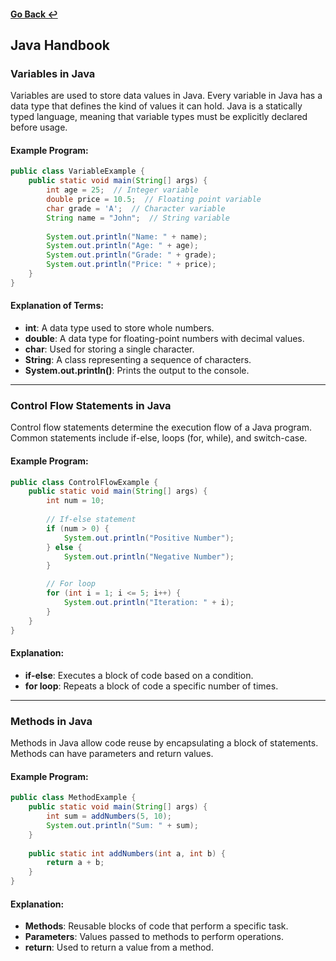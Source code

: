 #### [Go Back ↩](../README.md)

## Java Handbook

### Variables in Java

Variables are used to store data values in Java. Every variable in Java has a data type that defines the kind of values it can hold. Java is a statically typed language, meaning that variable types must be explicitly declared before usage.

#### Example Program:
```java
public class VariableExample {
    public static void main(String[] args) {
        int age = 25;  // Integer variable
        double price = 10.5;  // Floating point variable
        char grade = 'A';  // Character variable
        String name = "John";  // String variable
        
        System.out.println("Name: " + name);
        System.out.println("Age: " + age);
        System.out.println("Grade: " + grade);
        System.out.println("Price: " + price);
    }
}
```

#### Explanation of Terms:
- **int**: A data type used to store whole numbers.
- **double**: A data type for floating-point numbers with decimal values.
- **char**: Used for storing a single character.
- **String**: A class representing a sequence of characters.
- **System.out.println()**: Prints the output to the console.

---

### Control Flow Statements in Java

Control flow statements determine the execution flow of a Java program. Common statements include if-else, loops (for, while), and switch-case.

#### Example Program:
```java
public class ControlFlowExample {
    public static void main(String[] args) {
        int num = 10;
        
        // If-else statement
        if (num > 0) {
            System.out.println("Positive Number");
        } else {
            System.out.println("Negative Number");
        }

        // For loop
        for (int i = 1; i <= 5; i++) {
            System.out.println("Iteration: " + i);
        }
    }
}
```

#### Explanation:
- **if-else**: Executes a block of code based on a condition.
- **for loop**: Repeats a block of code a specific number of times.

---

### Methods in Java

Methods in Java allow code reuse by encapsulating a block of statements. Methods can have parameters and return values.

#### Example Program:
```java
public class MethodExample {
    public static void main(String[] args) {
        int sum = addNumbers(5, 10);
        System.out.println("Sum: " + sum);
    }
    
    public static int addNumbers(int a, int b) {
        return a + b;
    }
}
```

#### Explanation:
- **Methods**: Reusable blocks of code that perform a specific task.
- **Parameters**: Values passed to methods to perform operations.
- **return**: Used to return a value from a method.



